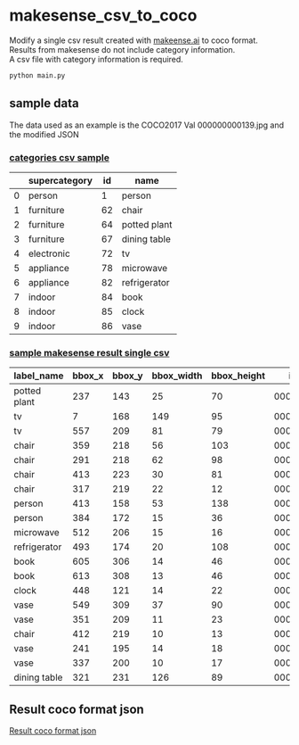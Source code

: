 # makesense_csv_to_coco

Modify a single csv result created with [makeense.ai](https://github.com/SkalskiP/make-sense) to coco format.  
Results from makesense do not include category information.  
A csv file with category information is required.  

```bash
python main.py
```


## sample data
The data used as an example is the COCO2017 Val 000000000139.jpg and the modified JSON

### [categories csv sample](coco_sample/annotations/categories.csv)

|  | supercategory | id | name |
|---|---|---|---|
| 0 | person | 1 | person |
| 1 | furniture | 62 | chair |
| 2 | furniture | 64 | potted plant |
| 3 | furniture | 67 | dining table |
| 4 | electronic | 72 | tv |
| 5 | appliance | 78 | microwave |
| 6 | appliance | 82 | refrigerator |
| 7 | indoor | 84 | book |
| 8 | indoor | 85 | clock |
| 9 | indoor | 86 | vase |

### [sample makesense result single csv](coco_sample/annotations/labels_my-project-name_2023-07-25-03-19-19.csv)

| label_name | bbox_x | bbox_y | bbox_width | bbox_height | image_name | image_width | image_height |
|---|---|---|---|---|---|---|---|
| potted plant | 237 | 143 | 25 | 70 | 000000000139.jpg | 640 | 426 |
| tv | 7 | 168 | 149 | 95 | 000000000139.jpg | 640 | 426 |
| tv | 557 | 209 | 81 | 79 | 000000000139.jpg | 640 | 426 |
| chair | 359 | 218 | 56 | 103 | 000000000139.jpg | 640 | 426 |
| chair | 291 | 218 | 62 | 98 | 000000000139.jpg | 640 | 426 |
| chair | 413 | 223 | 30 | 81 | 000000000139.jpg | 640 | 426 |
| chair | 317 | 219 | 22 | 12 | 000000000139.jpg | 640 | 426 |
| person | 413 | 158 | 53 | 138 | 000000000139.jpg | 640 | 426 |
| person | 384 | 172 | 15 | 36 | 000000000139.jpg | 640 | 426 |
| microwave | 512 | 206 | 15 | 16 | 000000000139.jpg | 640 | 426 |
| refrigerator | 493 | 174 | 20 | 108 | 000000000139.jpg | 640 | 426 |
| book | 605 | 306 | 14 | 46 | 000000000139.jpg | 640 | 426 |
| book | 613 | 308 | 13 | 46 | 000000000139.jpg | 640 | 426 |
| clock | 448 | 121 | 14 | 22 | 000000000139.jpg | 640 | 426 |
| vase | 549 | 309 | 37 | 90 | 000000000139.jpg | 640 | 426 |
| vase | 351 | 209 | 11 | 23 | 000000000139.jpg | 640 | 426 |
| chair | 412 | 219 | 10 | 13 | 000000000139.jpg | 640 | 426 |
| vase | 241 | 195 | 14 | 18 | 000000000139.jpg | 640 | 426 |
| vase | 337 | 200 | 10 | 17 | 000000000139.jpg | 640 | 426 |
| dining table | 321 | 231 | 126 | 89 | 000000000139.jpg | 640 | 426 |

## Result coco format json
[Result coco format json](coco_sample/annotations/annotation.json)
